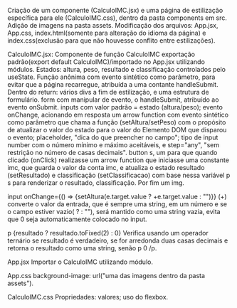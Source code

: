 Criação de um componente (CalculoIMC.jsx) e uma página de estilização específica para ele (CalculoIMC.css), dentro da pasta components em src.
Adição de imagens na pasta assets.
Modificação dos arquivos: App.jsx, App.css, index.html(somente para alteração do idioma da página) e index.css(exclusão para que não houvesse conflito entre estilizações). 

CalculoIMC.jsx:
Componente de função CalculoIMC exportação padrão(export default CalculoIMC)/importado no App.jsx utilizando módulos.
Estados: altura, peso, resultado e classificação controlados pelo useState.
Função anônima com evento sintético como parâmetro, para evitar que a página recarregue, atribuída a uma contante handleSubmit.
Dentro do return: 
vários divs a fim de estilização, e uma estrutura de formulário.
form com manipular de evento, o handleSubmit, atribuído ao evento onSubmit. 
inputs com valor padrão = estado (altura/peso); evento onChange, acionando em resposta um arrow function com evento sintético como parâmetro que chama a função (setAltura/setPeso) com o propósito de atualizar o valor do estado para o valor do Elemento DOM que disparou o evento; placeholder, "dica do que preencher no campo"; tipo de input number com o número mínimo e máximo aceitáveis, e step="any", "sem restrição no número de casas decimais".
button s, um para que quando clicado (onClick) realizasse um arrow function que iniciasse uma constante imc, que guarda o valor da conta imc, e atualiza o estado resultado (setResultado) e classificação (setClassificacao) com base nessa variável
p s para renderizar o resultado, classificação.
Por fim um img.

input onChange={() => {setAltura(e.target.value ? +e.target.value : "")}} 
(+) converte o valor da entrada, que é sempre uma string, em um número e se o campo estiver vazio( ? : ""), será mantido como uma string vazia, evita que 0 seja automaticamente colocado no input.

p {resultado ? resultado.toFixed(2) : 0} 
Verifica usando um operador ternário se resultado é verdadeiro, se for arredonda duas casas decimais e retorna o resultado como uma string, senão p 0 /p.


App.jsx
Importar o CalculoIMC utilizando módulo.

App.css
background-image: url("uma das imagens dentro da pasta assets").

CalculoIMC.css
Propriedades: valores; uso do flexbox.